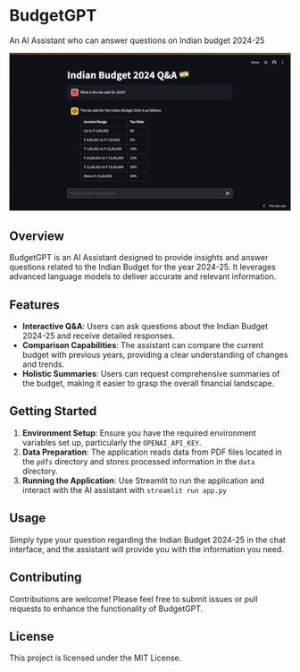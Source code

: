 # BudgetGPT

An AI Assistant who can answer questions on Indian budget 2024-25

![BudgetGPT Banner](assets/banner.png)

## Overview

BudgetGPT is an AI Assistant designed to provide insights and answer questions related to the Indian Budget for the year 2024-25. It leverages advanced language models to deliver accurate and relevant information.

## Features

- **Interactive Q&A**: Users can ask questions about the Indian Budget 2024-25 and receive detailed responses.
- **Comparison Capabilities**: The assistant can compare the current budget with previous years, providing a clear understanding of changes and trends.
- **Holistic Summaries**: Users can request comprehensive summaries of the budget, making it easier to grasp the overall financial landscape.

## Getting Started

1. **Environment Setup**: Ensure you have the required environment variables set up, particularly the `OPENAI_API_KEY`.
2. **Data Preparation**: The application reads data from PDF files located in the `pdfs` directory and stores processed information in the `data` directory.
3. **Running the Application**: Use Streamlit to run the application and interact with the AI assistant with `streamlit run app.py`

## Usage

Simply type your question regarding the Indian Budget 2024-25 in the chat interface, and the assistant will provide you with the information you need.

## Contributing

Contributions are welcome! Please feel free to submit issues or pull requests to enhance the functionality of BudgetGPT.

## License

This project is licensed under the MIT License.
